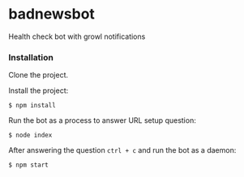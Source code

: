 # badnewsbot
Health check bot with growl notifications

### Installation

Clone the project.

Install the project:

    $ npm install

Run the bot as a process to answer URL setup question:

    $ node index

After answering the question `ctrl + c` and run the bot as a daemon:

    $ npm start
